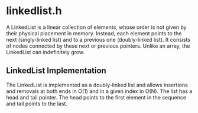 # linkedlist.h

A LinkedList is a linear collection of elements, whose order is not given by their physical placement in memory. Instead, each element points to the next (singly-linked list) and to a previous one (doubly-linked list). It consists of nodes connected by these next or previous pointers. Unlike an array, the LinkedList can indefinitely grow.

## LinkedList Implementation

The LinkedList is implemented as a doubly-linked list and allows insertions and removals at both ends in O(1) and in a given index in O(N). The list has a head and tail pointer. The head points to the first element in the sequence and tail points to the last.
